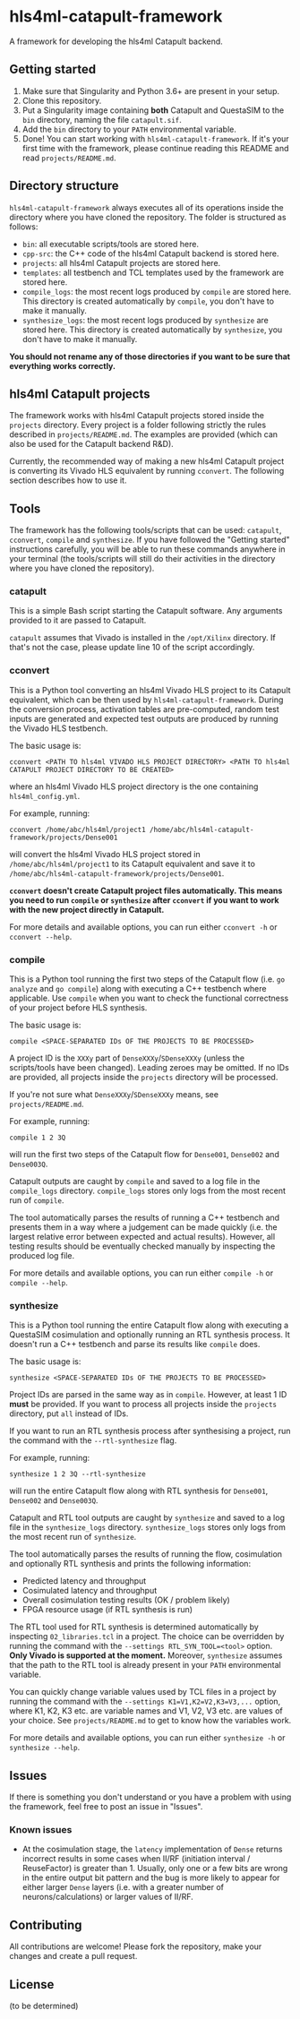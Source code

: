 # hls4ml-catapult-framework
A framework for developing the hls4ml Catapult backend.

## Getting started
1. Make sure that Singularity and Python 3.6+ are present in your setup.
2. Clone this repository.
3. Put a Singularity image containing **both** Catapult and QuestaSIM to the `bin` directory, naming the file `catapult.sif`.
4. Add the `bin` directory to your `PATH` environmental variable.
5. Done! You can start working with `hls4ml-catapult-framework`. If it's your first time with the framework, please continue reading this README and read `projects/README.md`.

## Directory structure
`hls4ml-catapult-framework` always executes all of its operations inside the directory where you have cloned the repository. The folder is structured as follows:
* `bin`: all executable scripts/tools are stored here.
* `cpp-src`: the C++ code of the hls4ml Catapult backend is stored here.
* `projects`: all hls4ml Catapult projects are stored here.
* `templates`: all testbench and TCL templates used by the framework are stored here.
* `compile_logs`: the most recent logs produced by `compile` are stored here. This directory is created automatically by `compile`, you don't have to make it manually.
* `synthesize_logs`: the most recent logs produced by `synthesize` are stored here. This directory is created automatically by `synthesize`, you don't have to make it manually.

**You should not rename any of those directories if you want to be sure that everything works correctly.**

## hls4ml Catapult projects
The framework works with hls4ml Catapult projects stored inside the `projects` directory. Every project is a folder following strictly the rules described in `projects/README.md`. The examples are provided (which can also be used for the Catapult backend R&D).

Currently, the recommended way of making a new hls4ml Catapult project is converting its Vivado HLS equivalent by running `cconvert`. The following section describes how to use it.

## Tools
The framework has the following tools/scripts that can be used: `catapult`, `cconvert`, `compile` and `synthesize`. If you have followed the "Getting started" instructions carefully, you will be able to run these commands anywhere in your terminal (the tools/scripts will still do their activities in the directory where you have cloned the repository).

### catapult
This is a simple Bash script starting the Catapult software. Any arguments provided to it are passed to Catapult.

`catapult` assumes that Vivado is installed in the `/opt/Xilinx` directory. If that's not the case, please update line 10 of the script accordingly.

### cconvert
This is a Python tool converting an hls4ml Vivado HLS project to its Catapult equivalent, which can be then used by `hls4ml-catapult-framework`. During the conversion process, activation tables are pre-computed, random test inputs are generated and expected test outputs are produced by running the Vivado HLS testbench.

The basic usage is:
```
cconvert <PATH TO hls4ml VIVADO HLS PROJECT DIRECTORY> <PATH TO hls4ml CATAPULT PROJECT DIRECTORY TO BE CREATED>
```
where an hls4ml Vivado HLS project directory is the one containing `hls4ml_config.yml`.

For example, running:
```
cconvert /home/abc/hls4ml/project1 /home/abc/hls4ml-catapult-framework/projects/Dense001
```
will convert the hls4ml Vivado HLS project stored in `/home/abc/hls4ml/project1` to its Catapult equivalent and save it to `/home/abc/hls4ml-catapult-framework/projects/Dense001`.

**`cconvert` doesn't create Catapult project files automatically. This means you need to run `compile` or `synthesize` after `cconvert` if you want to work with the new project directly in Catapult.**

For more details and available options, you can run either `cconvert -h` or `cconvert --help`.

### compile
This is a Python tool running the first two steps of the Catapult flow (i.e. `go analyze` and `go compile`) along with executing a C++ testbench where applicable. Use `compile` when you want to check the functional correctness of your project before HLS synthesis.

The basic usage is:
```
compile <SPACE-SEPARATED IDs OF THE PROJECTS TO BE PROCESSED>
```
A project ID is the `XXXy` part of `DenseXXXy`/`SDenseXXXy` (unless the scripts/tools have been changed). Leading zeroes may be omitted. If no IDs are provided, all projects inside the `projects` directory will be processed.

If you're not sure what `DenseXXXy`/`SDenseXXXy` means, see `projects/README.md`.

For example, running:
```
compile 1 2 3Q
```
will run the first two steps of the Catapult flow for `Dense001`, `Dense002` and `Dense003Q`.

Catapult outputs are caught by `compile` and saved to a log file in the `compile_logs` directory. `compile_logs` stores only logs from the most recent run of `compile`.

The tool automatically parses the results of running a C++ testbench and presents them in a way where a judgement can be made quickly (i.e. the largest relative error between expected and actual results). However, all testing results should be eventually checked manually by inspecting the produced log file.

For more details and available options, you can run either `compile -h` or `compile --help`.

### synthesize
This is a Python tool running the entire Catapult flow along with executing a QuestaSIM cosimulation and optionally running an RTL synthesis process. It doesn't run a C++ testbench and parse its results like `compile` does.

The basic usage is:
```
synthesize <SPACE-SEPARATED IDs OF THE PROJECTS TO BE PROCESSED>
```
Project IDs are parsed in the same way as in `compile`. However, at least 1 ID **must** be provided. If you want to process all projects inside the `projects` directory, put `all` instead of IDs.

If you want to run an RTL synthesis process after synthesising a project, run the command with the `--rtl-synthesize` flag.

For example, running:
```
synthesize 1 2 3Q --rtl-synthesize
```
will run the entire Catapult flow along with RTL synthesis for `Dense001`, `Dense002` and `Dense003Q`.

Catapult and RTL tool outputs are caught by `synthesize` and saved to a log file in the `synthesize_logs` directory. `synthesize_logs` stores only logs from the most recent run of `synthesize`.

The tool automatically parses the results of running the flow, cosimulation and optionally RTL synthesis and prints the following information:
* Predicted latency and throughput
* Cosimulated latency and throughput
* Overall cosimulation testing results (OK / problem likely)
* FPGA resource usage (if RTL synthesis is run)

The RTL tool used for RTL synthesis is determined automatically by inspecting `02_libraries.tcl` in a project. The choice can be overridden by running the command with the `--settings RTL_SYN_TOOL=<tool>` option. **Only Vivado is supported at the moment.** Moreover, `synthesize` assumes that the path to the RTL tool is already present in your `PATH` environmental variable.

You can quickly change variable values used by TCL files in a project by running the command with the `--settings K1=V1,K2=V2,K3=V3,...` option, where K1, K2, K3 etc. are variable names and V1, V2, V3 etc. are values of your choice. See `projects/README.md` to get to know how the variables work.

For more details and available options, you can run either `synthesize -h` or `synthesize --help`.

## Issues
If there is something you don't understand or you have a problem with using the framework, feel free to post an issue in "Issues".

### Known issues
* At the cosimulation stage, the `latency` implementation of `Dense` returns incorrect results in some cases when II/RF (initiation interval / ReuseFactor) is greater than 1. Usually, only one or a few bits are wrong in the entire output bit pattern and the bug is more likely to appear for either larger `Dense` layers (i.e. with a greater number of neurons/calculations) or larger values of II/RF.

## Contributing
All contributions are welcome! Please fork the repository, make your changes and create a pull request.

## License
(to be determined)
